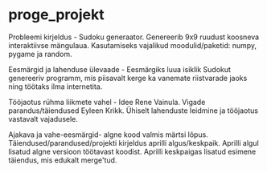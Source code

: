 # proge_projekt

Probleemi kirjeldus - Sudoku generaator. Genereerib 9x9 ruudust koosneva interaktiivse mängulaua.
Kasutamiseks vajalikud moodulid/paketid: numpy, pygame ja random.

Eesmärgid ja lahenduse ülevaade - Eesmärgiks luua isiklik Sudokut genereeriv programm, mis piisavalt kerge ka vanemate riistvarade jaoks ning töötaks ilma internetita.

Tööjaotus rühma liikmete vahel - Idee Rene Vainula. Vigade parandus/täiendused Eyleen Krikk.
Ühiselt lahenduste leidmine ja tööjaotus vastavalt vajadusele.

Ajakava ja vahe-eesmärgid- algne kood valmis märtsi lõpus. Täiendused/parandused/projekti kirjeldus aprilli algus/keskpaik. 
Aprilli algul lisatud algne versioon töötavast koodist.
Aprilli keskpaigas lisatud esimene täiendus, mis edukalt merge'tud.
